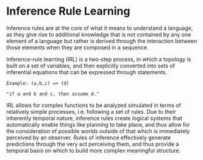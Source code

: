 # Inference Rule Learning

Inference rules are at the core of what it means to understand a language, as they give rise to additional knowledge that is not contained by any one element of a language but rather is derived through the interaction between those elements when they are composed in a sequence.

Inference-rule learning (IRL) is a two-step process, in which a topology is built on a set of variables, and then explicitly converted into sets of inferential equations that can be expressed through statements.

    Example: (a,b,c) => (d)
   
    "if a and b and c, then assume d."
    
IRL allows for complex functions to be analyzed simulated in terms of relatively simple processes, i.e. following a set of rules. Due to their inherently temporal nature, inference rules create logical systems that automatically enable things like planning to take place, and thus allow for the consideration of possible worlds outside of that which is immediately perceived by an observer. Rules of inference effectively generate predictions through the very act perceiving them, and thus provide a temporal basis on which to build more complex meaningful structure.
